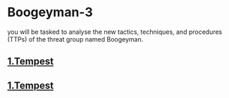 # Boogeyman-3
you will be tasked to analyse the new tactics, techniques, and procedures (TTPs) of the threat group named Boogeyman. 

## <a href="https://github.com/Modern-Wizard/Tempest">1.Tempest</a>
## <a href="https://github.com/Modern-Wizard/Tempest">1.Tempest</a>
